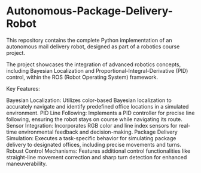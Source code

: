 # Autonomous-Package-Delivery-Robot
This repository contains the complete Python implementation of an autonomous mail delivery robot, designed as part of a robotics course project.

The project showcases the integration of advanced robotics concepts, including Bayesian Localization and Proportional-Integral-Derivative (PID) control, within the ROS (Robot Operating System) framework.

Key Features:

Bayesian Localization: Utilizes color-based Bayesian localization to accurately navigate and identify predefined office locations in a simulated environment.
PID Line Following: Implements a PID controller for precise line following, ensuring the robot stays on course while navigating its route.
Sensor Integration: Incorporates RGB color and line index sensors for real-time environmental feedback and decision-making.
Package Delivery Simulation: Executes a task-specific behavior for simulating package delivery to designated offices, including precise movements and turns.
Robust Control Mechanisms: Features additional control functionalities like straight-line movement correction and sharp turn detection for enhanced maneuverability.
